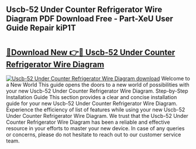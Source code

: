 ## Uscb-52 Under Counter Refrigerator Wire Diagram PDF Download Free - Part-XeU User Guide Repair kiP1T

# <h2><a href="http://dfna5rk.blite.top/?on=Uscb-52+Under+Counter+Refrigerator+Wire+Diagram">🔗Download New 👉🔴 Uscb-52 Under Counter Refrigerator Wire Diagram</a></h2>

[![Uscb-52 Under Counter Refrigerator Wire Diagram download](https://i.imgur.com/lujVjoI.png)](http://dfna5rk.blite.top/?on=Uscb-52+Under+Counter+Refrigerator+Wire+Diagram)
Welcome to a New World This guide opens the doors to a new world of possibilities with your new Uscb-52 Under Counter Refrigerator Wire Diagram. Step-by-Step Installation Guide This section provides a clear and concise installation guide for your new Uscb-52 Under Counter Refrigerator Wire Diagram. Experience the efficiency of list of features while using your new Uscb-52 Under Counter Refrigerator Wire Diagram. We trust that the Uscb-52 Under Counter Refrigerator Wire Diagram has been a reliable and effective resource in your efforts to master your new device. In case of any queries or concerns, please do not hesitate to reach out to our customer service team.
